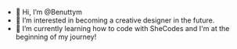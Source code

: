 - 👋 Hi, I’m @Benuttym
- 👀 I’m interested in becoming a creative designer in the future.
- 🌱 I’m currently learning how to code with SheCodes and I'm at the beginning of my journey!

<!---
Benuttym/Benuttym is a ✨ special ✨ repository because its `README.md` (this file) appears on your GitHub profile.
You can click the Preview link to take a look at your changes.
--->
